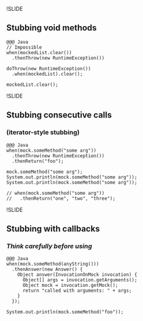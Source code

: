 !SLIDE
## Stubbing void methods
	@@@ Java
	// Impossible
	when(mockedList.clear())
	  .thenThrow(new RuntimeException())

	doThrow(new RuntimeException())
	  .when(mockedList).clear();

	mockedList.clear();

!SLIDE
## Stubbing consecutive calls
### (iterator-style stubbing)
	@@@ Java
	when(mock.someMethod("some arg"))
	  .thenThrow(new RuntimeException())
	  .thenReturn("foo");

	mock.someMethod("some arg");
	System.out.println(mock.someMethod("some arg"));
	System.out.println(mock.someMethod("some arg"));

	// when(mock.someMethod("some arg"))
	//   .thenReturn("one", "two", "three");

!SLIDE
## Stubbing with callbacks
### *Think carefully before using*
	@@@ Java
	when(mock.someMethod(anyString()))
	  .thenAnswer(new Answer() {
	    Object answer(InvocationOnMock invocation) {
	      Object[] args = invocation.getArguments();
	      Object mock = invocation.getMock();
	      return "called with arguments: " + args;
	    }
	  });

	System.out.println(mock.someMethod("foo"));
